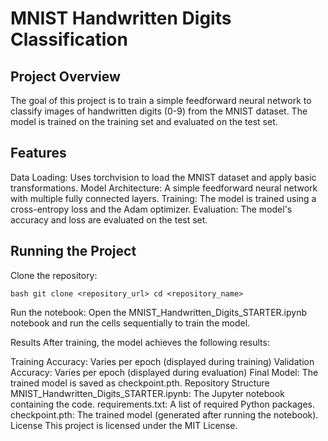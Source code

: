 # MNIST Handwritten Digits Classification
## Project Overview
The goal of this project is to train a simple feedforward neural network to classify images of handwritten digits (0-9) from the MNIST dataset. The model is trained on the training set and evaluated on the test set.

## Features
Data Loading: Uses torchvision to load the MNIST dataset and apply basic transformations.
Model Architecture: A simple feedforward neural network with multiple fully connected layers.
Training: The model is trained using a cross-entropy loss and the Adam optimizer.
Evaluation: The model's accuracy and loss are evaluated on the test set.


## Running the Project
Clone the repository:

`bash
git clone <repository_url>
cd <repository_name>`

Run the notebook:
Open the MNIST_Handwritten_Digits_STARTER.ipynb notebook and run the cells sequentially to train the model.

Results
After training, the model achieves the following results:

Training Accuracy: Varies per epoch (displayed during training)
Validation Accuracy: Varies per epoch (displayed during evaluation)
Final Model: The trained model is saved as checkpoint.pth.
Repository Structure
MNIST_Handwritten_Digits_STARTER.ipynb: The Jupyter notebook containing the code.
requirements.txt: A list of required Python packages.
checkpoint.pth: The trained model (generated after running the notebook).
License
This project is licensed under the MIT License.

